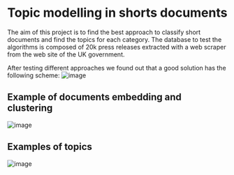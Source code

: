 # Topic modelling in shorts documents
The aim of this project is to find the best approach to classify short documents and find the topics for each category.
The database to test the algorithms is composed of 20k press releases extracted with a web scraper from the web site of the UK government.

After testing different approaches we found out that a good solution has the following scheme:
![image](https://user-images.githubusercontent.com/50515354/205508108-fc6c0761-bb6b-43d5-b9f0-98b985fb64c5.png)

## Example of documents embedding and clustering
![image](https://user-images.githubusercontent.com/50515354/205508152-750eadb6-08c0-4811-b1ca-90b7b29d8e1b.png)

## Examples of topics
![image](https://user-images.githubusercontent.com/50515354/205508170-bcc65fc3-80f5-44c2-96a9-6ba7b16bdd7b.png)
